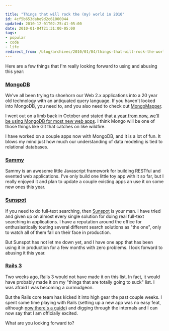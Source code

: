 ```yaml
---

title: "Things that will rock the (my) world in 2010"
id: 4cf5b653dabe9d2c61000044
updated: 2010-12-01T02:25:41-05:00
date: 2010-01-04T21:31:00-05:00
tags:
- popular
- code
- life
redirect_from: /blog/archives/2010/01/04/things-that-will-rock-the-world-in-2010/
---
```


Here are a few things that I'm really looking forward to using and abusing this year:

### [MongoDB](http://mongodb.org/)

We've all been trying to shoehorn our Web 2.x applications into a 20 year old technology with an antiquated query language. If you haven't looked into MongoDB, you need to, and you also need to check out [MongoMapper](http://github.com/jnunemaker/mongomapper).

I went out on a limb back in October and stated that [a year from now, we'll be using MongoDB for most new web apps](http://twitter.com/bkeepers/status/4709484780). I think Mongo will be one of those things like Git that catches on like wildfire.

I have worked on a couple apps now with MongoDB, and it is a lot of fun. It blows my mind just how much our understanding of data modeling is tied to relational databases.

### [Sammy](http://code.quirkey.com/sammy/)

Sammy is an awesome little Javascript framework for building RESTful and evented web applications. I've only build one little toy app with it so far, but I really enjoyed it and plan to update a couple existing apps an use it on some new ones this year.

### [Sunspot](http://outoftime.github.com/)

If you need to do full-text searching, then [Sunspot](http://outoftime.github.com/) is your man. I have tried and given up on almost every single solution for doing real full-text searching in applications. I have a reputation around the office for enthusiastically touting several different search solutions as "the one", only to watch all of them fall on their face in production.

But Sunspot has not let me down yet, and I have one app that has been using it in production for a few months with zero problems. I look forward to abusing it this year.

### [Rails 3](http://rubyonrails.org)

Two weeks ago, Rails 3 would not have made it on this list. In fact, it would have probably made it on my "things that are totally going to suck" list. I was afraid I was becoming a curmudgeon.

But the Rails core team has kicked it into high gear the past couple weeks. I spent some time playing with Rails (setting up a new app was no easy feat, although [now there's a guide](http://yehudakatz.com/2009/12/31/spinning-up-a-new-rails-app)) and digging through the internals and I can now say that I am officially excited.

What are you looking forward to?
